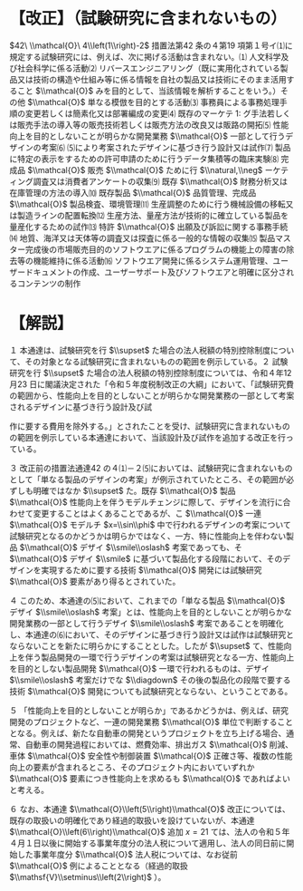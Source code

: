 # 【改正】（試験研究に含まれないもの）

$42\ \\mathcal{O}\ 4\\left(1\\right)-2$ 措置法第42 条の４第19 項第１号イ⑴に規定する試験研究には、例えば、次に掲げる活動は含まれない。⑴ 人文科学及び社会科学に係る活動⑵ リバースエンジニアリング（既に実用化されている製品又は技術の構造や仕組み等に係る情報を自社の製品又は技術にそのまま活用すること $\\mathcal{O}$ みを目的として、当該情報を解析することをいう。）その他 $\\mathcal{O}$ 単なる模倣を目的とする活動⑶ 事務員による事務処理手順の変更若しくは簡素化又は部署編成の変更⑷ 既存のマーケテ $1:$ グ手法若しくは販売手法の導入等の販売技術若しくは販売方法の改良又は販路の開拓⑸ 性能向上を目的としないことが明らかな開発業務 $\\mathcal{O}$ 一部として行うデザインの考案⑹ ⑸により考案されたデザインに基づき行う設計又は試作⑺ 製品に特定の表示をするための許可申請のために行うデータ集積等の臨床実験⑻ 完成品 $\\mathcal{O}$ 販売 $\\mathcal{O}$ ために行 $\\natural,\\neg$ ーケティング調査又は消費者アンケートの収集⑼ 既存 $\\mathcal{O}$ 財務分析又は在庫管理の方法の導入⑽ 既存製品 $\\mathcal{O}$ 品質管理、完成品 $\\mathcal{O}$ 製品検査、環境管理⑾ 生産調整のために行う機械設備の移転又は製造ラインの配置転換⑿ 生産方法、量産方法が技術的に確立している製品を量産化するための試作⒀ 特許 $\\mathcal{O}$ 出願及び訴訟に関する事務手続⒁ 地質、海洋又は天体等の調査又は探査に係る一般的な情報の収集⒂ 製品マスター完成後の市場販売目的のソフトウエアに係るプログラムの機能上の障害の除去等の機能維持に係る活動⒃ ソフトウエア開発に係るシステム運用管理、ユーザードキュメントの作成、ユーザーサポート及びソフトウエアと明確に区分されるコンテンツの制作

# 【解説】

１ 本通達は、試験研究を行 $\\supset$ た場合の法人税額の特別控除制度について、その対象となる試験研究に含まれないものの範囲を例示している。２ 試験研究を行 $\\supset$ た場合の法人税額の特別控除制度については、令和４年12 月23 日に閣議決定された「令和５年度税制改正の大綱」において、「試験研究費の範囲から、性能向上を目的としないことが明らかな開発業務の一部として考案されるデザインに基づき行う設計及び試

作に要する費用を除外する。」とされたことを受け、試験研究に含まれないものの範囲を例示している本通達において、当該設計及び試作を追加する改正を行っている。

３ 改正前の措置法通達42 の４⑴－２⑸においては、試験研究に含まれないものとして「単なる製品のデザインの考案」が例示されていたところ、その範囲が必ずしも明確ではなか $\\supset$ た。既存 $\\mathcal{O}$ 製品 $\\mathcal{O}$ 性能向上を伴うモデルチェンジに際して、デザインを流行に合わせて変更することはよくあることであるが、こ $\\mathcal{O}$ 一連 $\\mathcal{O}$ モデルチ $x=\\sin\\phi$ 中で行われるデザインの考案について試験研究となるのかどうかは明らかではなく、一方、特に性能向上を伴わない製品 $\\mathcal{O}$ デザイ $\\smile\\oslash$ 考案であっても、そ $\\mathcal{O}$ デザイ $\\smile$ に基づいて製品化する段階において、そのデザインを実現するために要する技術 $\\mathcal{O}$ 開発には試験研究 $\\mathcal{O}$ 要素があり得るとされていた。

４ このため、本通達の⑸において、これまでの「単なる製品 $\\mathcal{O}$ デザイ $\\smile\\oslash$ 考案」とは、性能向上を目的としないことが明らかな開発業務の一部として行うデザイ $\\smile\\oslash$ 考案であることを明確化し、本通達の⑹において、そのデザインに基づき行う設計又は試作は試験研究とならないことを新たに明らかにすることとした。したが $\\supset$ て、性能向上を伴う製品開発の一環で行うデザインの考案は試験研究となる一方、性能向上を目的としない製品開発 $\\mathcal{O}$ 一環で行われるものは、デザイ $\\smile\\oslash$ 考案だけでな $\\diagdown$ その後の製品化の段階で要する技術 $\\mathcal{O}$ 開発についても試験研究とならない、ということである。

５ 「性能向上を目的としないことが明らか」であるかどうかは、例えば、研究開発のプロジェクトなど、一連の開発業務 $\\mathcal{O}$ 単位で判断することとなる。例えば、新たな自動車の開発というプロジェクトを立ち上げる場合、通常、自動車の開発過程においては、燃費効率、排出ガス $\\mathcal{O}$ 削減、車体 $\\mathcal{O}$ 安全性や制御装置 $\\mathcal{O}$ 正確さ等、複数の性能向上の要素が含まれるところ、そのプロジェクト内においていずれか $\\mathcal{O}$ 要素につき性能向上を求めるも $\\mathcal{O}$ であればよいと考える。

６ なお、本通達 $\\mathcal{O}\\left(5\\right)\\mathcal{O}$ 改正については、既存の取扱いの明確化であり経過的取扱いを設けていないが、本通達 $\\mathcal{O}\\left(6\\right)\\mathcal{O}$ 追加 $x=21$ ては、法人の令和５年４月１日以後に開始する事業年度分の法人税について適用し、法人の同日前に開始した事業年度分 $\\mathcal{O}$ 法人税については、なお従前 $\\mathcal{O}$ 例によることとなる（経過的取扱 $\\mathsf{V}\\setminus\\left(2\\right)$ ）。